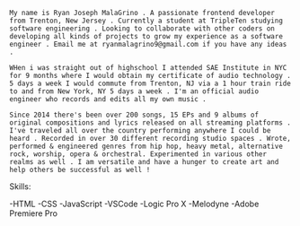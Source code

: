     My name is Ryan Joseph MalaGrino . A passionate frontend developer from Trenton, New Jersey . Currently a student at TripleTen studying software engineering . Looking to collaborate with other coders on developing all kinds of projects to grow my experience as a software engineer . Email me at ryanmalagrino9@gmail.com if you have any ideas .

    WHen i was straight out of highschool I attended SAE Institute in NYC for 9 months where I would obtain my certificate of audio technology . 5 days a week I would commute from Trenton, NJ via a 1 hour train ride to and from New York, NY 5 days a week . I'm an official audio engineer who records and edits all my own music .

    Since 2014 there's been over 200 songs, 15 EPs and 9 albums of original compositions and lyrics released on all streaming platforms . I've traveled all over the country performing anywhere I could be heard . Recorded in over 30 different recording studio spaces . Wrote, performed & engineered genres from hip hop, heavy metal, alternative rock, worship, opera & orchestral. Experimented in various other realms as well . I am versatile and have a hunger to create art and help others be successful as well !

Skills:

-HTML
-CSS
-JavaScript
-VSCode
-Logic Pro X
-Melodyne
-Adobe Premiere Pro
